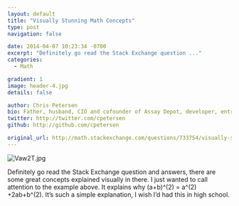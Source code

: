 ```yaml
---
layout: default
title: "Visually Stunning Math Concepts"
type: post
navigation: false

date: 2014-04-07 10:23:34 -0700
excerpt: "Definitely go read the Stack Exchange question ..."
categories:
  - Math

gradient: 1
image: header-4.jpg
details: false

author: Chris Petersen
bio: Father, husband, CIO and cofounder of Assay Depot, developer, entrepreneur and technologist.
twitter: http://twitter.com/cpetersen
github: http://github.com/cpetersen

original_url: http://math.stackexchange.com/questions/733754/visually-stunning-math-concepts-which-are-easy-to-explain
---
```



  ![Vaw2T.jpg](/attachments/0967267529d4ab6754f4bcb22572c938/image.png)  

 Definitely go read the Stack Exchange question and answers, there are some great concepts explained visually in there. I just wanted to call attention to the example above. It explains why (a+b)^(2) = a^(2) +2ab+b^(2). It’s such a simple explanation, I wish I’d had this in high school. 
